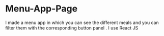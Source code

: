 # Menu-App-Page

I made a menu app in which you can see the different meals and you can filter them with the corresponding button panel . I use React JS
